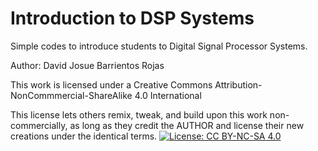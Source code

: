 # Introduction to DSP Systems
Simple codes to introduce students to Digital Signal Processor Systems.

Author: David Josue Barrientos Rojas

This work is licensed under a Creative Commons Attribution-NonCommmercial-ShareAlike 4.0 International

This license lets others remix, tweak, and build upon this work non-commercially, as long as they credit the AUTHOR and license their new creations under the identical terms.
[![License: CC BY-NC-SA 4.0](https://img.shields.io/badge/License-CC%20BY--NC--SA%204.0-lightgrey.svg)](https://creativecommons.org/licenses/by-nc-sa/4.0/)
